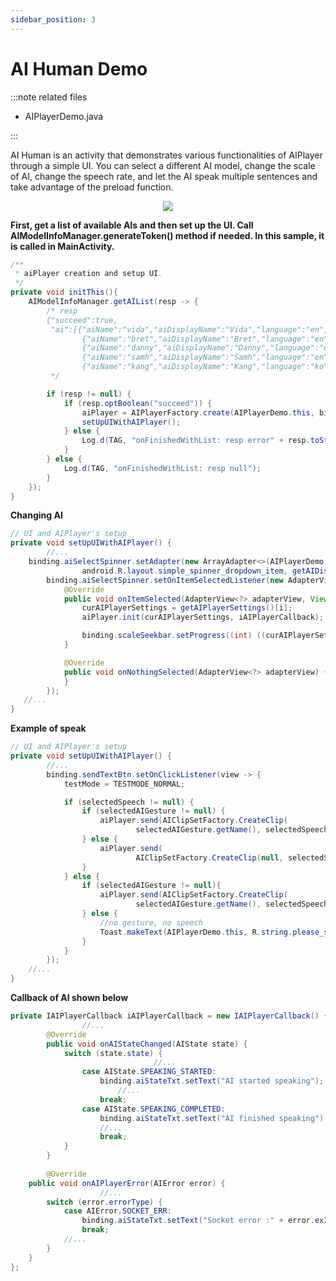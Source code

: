 ```yaml
---
sidebar_position: 3
---
```


# AI Human Demo
:::note related files

- AIPlayerDemo.java

:::

AI Human is an activity that demonstrates various functionalities of AIPlayer through a simple UI. You can select a different AI model, change the scale of AI, change the speech rate, and let the AI speak multiple sentences and take advantage of the preload function.

<p align="center">
<img src="/img/aihuman/android/Screenshot_20221107-120334_AIHumanSDKDemo.jpg" style={{zoom: "25%"}} />
</p>


**First, get a list of available AIs and then set up the UI. Call AIModelInfoManager.generateToken() method if needed. In this sample, it is called in MainActivity.**

```java
/**
 * aiPlayer creation and setup UI.
 */
private void initThis(){
    AIModelInfoManager.getAIList(resp -> {
        /* resp
        {"succeed":true,
         "ai":[{"aiName":"vida","aiDisplayName":"Vida","language":"en", "type:2D"},
                {"aiName":"bret","aiDisplayName":"Bret","language":"en", "type:2D"},
                {"aiName":"danny","aiDisplayName":"Danny","language":"en", "type:2D"},
                {"aiName":"samh","aiDisplayName":"Samh","language":"en", "type:2D"},
                {"aiName":"kang","aiDisplayName":"Kang","language":"ko", "type:2D"}]}
         */

        if (resp != null) {
            if (resp.optBoolean("succeed")) {
                aiPlayer = AIPlayerFactory.create(AIPlayerDemo.this, binding.aiWrapper, AILIVE, null);
                setUpUIWithAIPlayer();
            } else {
                Log.d(TAG, "onFinishedWithList: resp error" + resp.toString());
            }
        } else {
            Log.d(TAG, "onFinishedWithList: resp null");
        }
    });
}
```

**Changing AI**

```java
// UI and AIPlayer's setup 
private void setUpUIWithAIPlayer() {
		//...		
    binding.aiSelectSpinner.setAdapter(new ArrayAdapter<>(AIPlayerDemo.this,
                android.R.layout.simple_spinner_dropdown_item, getAIDispNames()));
        binding.aiSelectSpinner.setOnItemSelectedListener(new AdapterView.OnItemSelectedListener() {
            @Override
            public void onItemSelected(AdapterView<?> adapterView, View view, int i, long l) {
                curAIPlayerSettings = getAIPlayerSettings()[i];
                aiPlayer.init(curAIPlayerSettings, iAIPlayerCallback);

                binding.scaleSeekbar.setProgress((int) ((curAIPlayerSettings.aiScale - 0.5) * 100));
            }

            @Override
            public void onNothingSelected(AdapterView<?> adapterView) {
            }
        });
   //...
}
```

**Example of speak**

```java
// UI and AIPlayer's setup 
private void setUpUIWithAIPlayer() {
		//...
		binding.sendTextBtn.setOnClickListener(view -> {
            testMode = TESTMODE_NORMAL;

            if (selectedSpeech != null) {
                if (selectedAIGesture != null) {
                    aiPlayer.send(AIClipSetFactory.CreateClip(
                            selectedAIGesture.getName(), selectedSpeech, null));
                } else {
                    aiPlayer.send(
                            AIClipSetFactory.CreateClip(null, selectedSpeech, null));
                }
            } else {
                if (selectedAIGesture != null){
                    aiPlayer.send(AIClipSetFactory.CreateClip(
                            selectedAIGesture.getName(), selectedSpeech, null));
                } else {
                    //no gesture, no speech
                    Toast.makeText(AIPlayerDemo.this, R.string.please_select_a_speech, Toast.LENGTH_SHORT).show();
                }
            }
        });
   	//...
}
```

**Callback of AI shown below**

```java
private IAIPlayerCallback iAIPlayerCallback = new IAIPlayerCallback() {
				//...
        @Override
        public void onAIStateChanged(AIState state) {
            switch (state.state) {
								//...
                case AIState.SPEAKING_STARTED:
                    binding.aiStateTxt.setText("AI started speaking");
                		//...
                    break;
                case AIState.SPEAKING_COMPLETED:
                    binding.aiStateTxt.setText("AI finished speaking");
                    //...
                    break;
            }
        }   
  
		@Override
    public void onAIPlayerError(AIError error) {
					//...
        switch (error.errorType) {
            case AIError.SOCKET_ERR:
                binding.aiStateTxt.setText("Socket error :" + error.exInfo);
                break;
            //...
        }
    }
};
```
